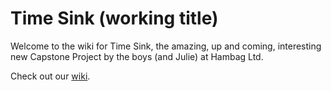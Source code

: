 # Time Sink (working title)
Welcome to the wiki for Time Sink, the amazing, up and coming, interesting new Capstone Project by the boys (and Julie) at Hambag Ltd.

Check out our [wiki](http://github.com/pquinn/time-sink/wiki).